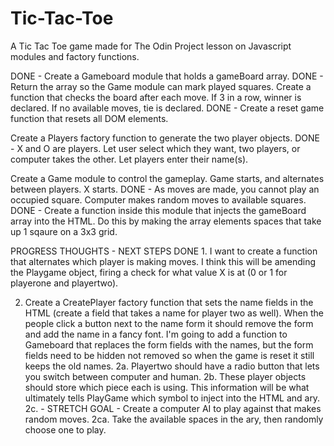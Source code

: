 # Tic-Tac-Toe

A Tic Tac Toe game made for The Odin Project lesson on Javascript modules and factory functions. 

DONE - Create a Gameboard module that holds a gameBoard array. 
    DONE - Return the array so the Game module can mark played squares. 
    Create a function that checks the board after each move. 
        If 3 in a row, winner is declared. 
        If no available moves, tie is declared.
    DONE - Create a reset game function that resets all DOM elements. 

Create a Players factory function to generate the two player objects.
    DONE - X and O are players. Let user select which they want, two players, or computer takes the other. 
    Let players enter their name(s).

Create a Game module to control the gameplay.
    Game starts, and alternates between players. X starts. 
       DONE - As moves are made, you cannot play an occupied square. 
        Computer makes random moves to available squares. 
    DONE - Create a function inside this module that injects the gameBoard array into the HTML. Do this by making the array elements spaces that take up 1 sqaure on a 3x3 grid. 


PROGRESS THOUGHTS - NEXT STEPS 
DONE 1. I want to create a function that alternates which player is making moves. I think this will be amending the Playgame object, firing a check for what value X is at (0 or 1 for playerone and playertwo). 

2. Create a CreatePlayer factory function that sets the name fields in the HTML (create a field that takes a name for player two as well). When the people click a button next to the name form it should remove the form and add the name in a fancy font. I'm going to add a function to Gameboard that replaces the form fields with the names, but the form fields need to be hidden not removed so when the game is reset it still keeps the old names. 
    2a. Playertwo should have a radio button that lets you switch between computer and human. 
    2b. These player objects should store which piece each is using. This information will be what ultimately tells PlayGame which symbol to inject into the HTML and ary. 
    2c. - STRETCH GOAL - Create a computer AI to play against that makes random moves. 
        2ca. Take the available spaces in the ary, then randomly choose one to play.

